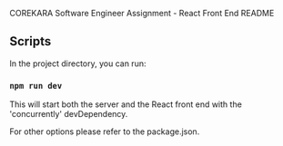 COREKARA Software Engineer Assignment - React Front End README

## Scripts

In the project directory, you can run:

### `npm run dev`

This will start both the server and the React front end with the 'concurrently' devDependency.

For other options please refer to the package.json.
